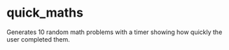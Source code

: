 # quick_maths
Generates 10 random math problems with a timer showing how quickly the user completed them.
